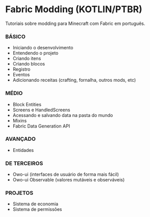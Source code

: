 # Fabric Modding (KOTLIN/PTBR)
Tutoriais sobre modding para Minecraft com Fabric em português.

### BÁSICO
- Iniciando o desenvolvimento
- Entendendo o projeto
- Criando itens
- Criando blocos
- Registro
- Eventos
- Adicionando receitas (crafting, fornalha, outros mods, etc)

### MÉDIO
- Block Entities
- Screens e HandledScreens
- Acessando e salvando data na pasta do mundo
- Mixins
- Fabric Data Generation API

### AVANÇADO
- Entidades

### DE TERCEIROS
- Owo-ui (interfaces de usuário de forma mais fácil)
- Owo-ui Observable (valores mutáveis e observáveis)

### PROJETOS
- Sistema de economia
- Sistema de permissões
